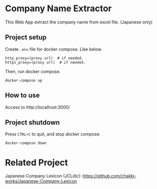 # Company Name Extractor

This Web App extract the company name from excel file.
(Japanese only)

## Project setup
Create `.env` file for docker compose. Like below.
```
http_proxy=(proxy url)  # if needed.
https_proxy=(proxy url)  # if needed.
```

Then, run docker compose.
```
docker-compose up
```

## How to use
Access to http://localhost:3000/

## Project shutdown

Press `CTRL+C` to quit, and stop docker compose.
```
docker-compose down
```


# Related Project

Japanese Company Lexicon (JCLdic): https://github.com/chakki-works/Japanese-Company-Lexicon
